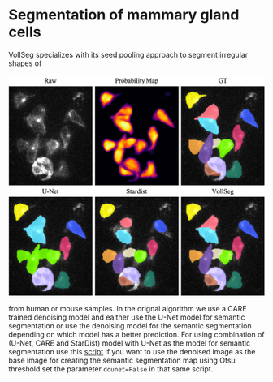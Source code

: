 # Segmentation of mammary gland cells

VollSeg specializes with its seed pooling approach to segment irregular shapes of 

![Mammary Gland Cells](images/Seg_compare-big.png) 

from human or mouse samples. In the orignal algorithm we use a CARE trained denoising model and eaither use the U-Net model for semantic segmentation or use the denoising model for the semantic segmentation depending on which model has a better prediction. For using combination of (U-Net, CARE and StarDist) model with U-Net as the model for semantic segmentation use this [script](scripts/mammary_gland_us.py) if you want to use the denoised image as the base image for creating the semantic segmentation map using Otsu threshold set the parameter ```dounet=False``` in that same script.